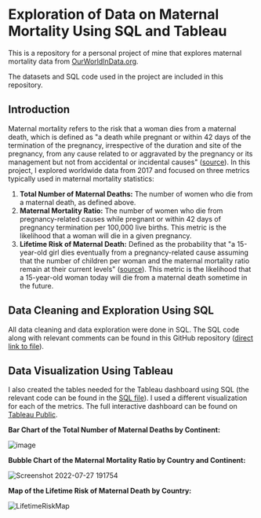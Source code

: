 # Exploration of Data on Maternal Mortality Using SQL and Tableau

This is a repository for a personal project of mine that explores maternal mortality data from <a href="https://ourworldindata.org/maternal-mortality">OurWorldInData.org</a>.

The datasets and SQL code used in the project are included in this repository.

## Introduction

Maternal mortality refers to the risk that a woman dies from a maternal death, which is defined as "a death while pregnant or within 42 days 
of the termination of the pregnancy, irrespective of the duration and site of the pregnancy, from any cause related to or aggravated by 
the pregnancy or its management but not from accidental or incidental causes" (<a href="https://ourworldindata.org/maternal-mortality">source</a>). 
In this project, I explored worldwide data from 2017 and focused on three metrics typically used in maternal mortality statistics:
<ol>
  <li><b>Total Number of Maternal Deaths:</b> The number of women who die from a maternal death, as defined above.</li>
  <li><b>Maternal Mortality Ratio:</b> The number of women who die from pregnancy-related causes while pregnant or within 42 days of pregnancy termination per 100,000 live births. This metric is the likelihood that a woman will die in a given pregnancy.</li>
  <li><b>Lifetime Risk of Maternal Death:</b> Defined as the probability that "a 15-year-old girl dies eventually from a pregnancy-related 
  cause assuming that the number of children per woman and the maternal mortality ratio remain at their current levels" (<a href="https://ourworldindata.org/maternal-mortality">source</a>). 
  This metric is the likelihood that a 15-year-old woman today will die from a maternal death sometime in the future.</li>
</ol> 

## Data Cleaning and Exploration Using SQL
All data cleaning and data exploration were done in SQL. The SQL code along with relevant comments can be found in this GitHub repository (<a href="https://github.com/VKwongData/MaternalDeaths/blob/main/Maternal_Deaths.sql">direct link to file</a>).

## Data Visualization Using Tableau
I also created the tables needed for the Tableau dashboard using SQL (the relevant code can be found in the <a href="https://github.com/VKwongData/MaternalDeaths/blob/main/Maternal_Deaths.sql">SQL file</a>). I used a different 
visualization for each of the metrics. The full interactive dashboard can be found on <a href="https://public.tableau.com/app/profile/vivian.kwong8697/viz/MaternalDeathsbytheNumbers2017/MaternalDeathsbytheNumbers2017">Tableau Public</a>. 




<b>Bar Chart of the Total Number of Maternal Deaths by Continent:</b>

![image](https://user-images.githubusercontent.com/94913441/181330786-ff3a0111-f05c-4ac0-8e52-840b81fc9987.png)


<b>Bubble Chart of the Maternal Mortality Ratio by Country and Continent:</b>


![Screenshot 2022-07-27 191754](https://user-images.githubusercontent.com/94913441/181388687-4d8f1e48-a7bb-4748-bae2-759a9e9a483a.png)

<b>Map of the Lifetime Risk of Maternal Death by Country:</b>

![LifetimeRiskMap](https://user-images.githubusercontent.com/94913441/181339549-512f34b9-92a6-4c1f-990e-14cb29842f56.png)

